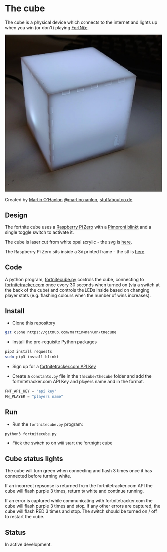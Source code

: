 # The cube

The cube is a physical device which connects to the internet and lights up when you win (or don't) playing [FortNite](https://www.epicgames.com/fortnite/en-US/home).

![the fortnite cube, a 70mm white acrylic cube lit up](docs/images/fn_cube.jpg)

Created by [Martin O'Hanlon](https://github.com/martinohanlon) [@martinohanlon](https://twitter.com/martinohanlon), [stuffaboutco.de](https://stuffaboutco.de).

## Design

The fortnite cube uses a [Raspberry Pi Zero](https://www.raspberrypi.com/products/raspberry-pi-zero-w/) with a [Pimoroni blinkt](https://shop.pimoroni.com/products/blinkt) and a single toggle switch to activate it.

The cube is laser cut from white opal acrylic - the svg is [here](docs/resources/cube.svg).

The Raspberry Pi Zero sits inside a 3d printed frame - the stl is [here](docs/resources/cube_base.stl)

## Code

A python program, [fortnitecube.py](thecube/fortnitecube.py) controls the cube, connecting to [fortnitetracker.com](https://fortnitetracker.com) once every 30 seconds when turned on (via a switch at the back of the cube) and controls the LEDs inside based on changing player stats (e.g. flashing colours when the number of wins increases).

## Install

+ Clone this repository

```bash
git clone https://github.com/martinohanlon/thecube
```

+ Install the pre-requisite Python packages

```bash
pip3 install requests
sudo pip3 install blinkt
```
+ Sign up for a [fortnitetracker.com API Key](https://fortnitetracker.com/site-api)

+ Create a `constants.py` file in the `thecube/thecube` folder and add the fortnitetracker.com API Key and players name and in the format.

```python
FNT_API_KEY = "api key"
FN_PLAYER = "players name"
```

## Run

+ Run the `fortnitecube.py` program:

```bash
python3 fortnitecube.py
```

+ Flick the switch to on will start the fortnight cube

## Cube status lights

The cube will turn green when connecting and flash 3 times once it has connected before turning white.

If an incorrect repsonse is returned from the fortnitetracker.com API the cube will flash purple 3 times, return to white and continue running.

If an error is captured while communicating with fortnitetracker.com the cube will flash purple 3 times and stop. If any other errors are captured, the cube will flash RED 3 times and stop. The switch should be turned on / off to restart the cube.

## Status 

In active development.
